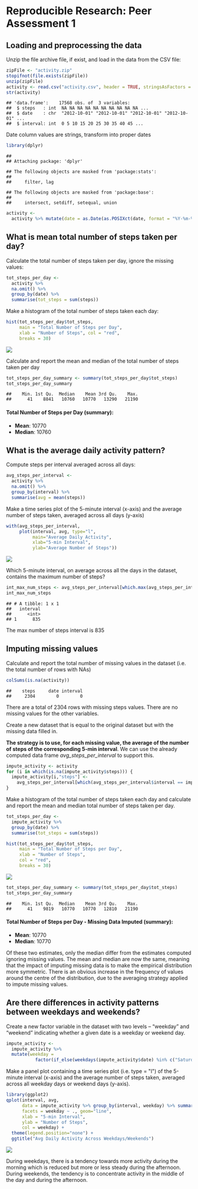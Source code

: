 # Reproducible Research: Peer Assessment 1



## Loading and preprocessing the data

Unzip the file archive file, if exist, and load in the data from the CSV file:


```r
zipFile <- "activity.zip"
stopifnot(file.exists(zipFile))
unzip(zipFile)
activity <- read.csv("activity.csv", header = TRUE, stringsAsFactors = FALSE)
str(activity)
```

```
## 'data.frame':	17568 obs. of  3 variables:
##  $ steps   : int  NA NA NA NA NA NA NA NA NA NA ...
##  $ date    : chr  "2012-10-01" "2012-10-01" "2012-10-01" "2012-10-01" ...
##  $ interval: int  0 5 10 15 20 25 30 35 40 45 ...
```

Date column values are strings, transform into proper dates


```r
library(dplyr)
```

```
## 
## Attaching package: 'dplyr'
```

```
## The following objects are masked from 'package:stats':
## 
##     filter, lag
```

```
## The following objects are masked from 'package:base':
## 
##     intersect, setdiff, setequal, union
```

```r
activity <-
  activity %>% mutate(date = as.Date(as.POSIXct(date, format = "%Y-%m-%d")))
```

## What is mean total number of steps taken per day?

Calculate the total number of steps taken per day, ignore the missing values:


```r
tot_steps_per_day <-
  activity %>% 
  na.omit() %>% 
  group_by(date) %>% 
  summarise(tot_steps = sum(steps))
```

Make a histogram of the total number of steps taken each day:

```r
hist(tot_steps_per_day$tot_steps, 
     main = "Total Number of Steps per Day", 
     xlab = "Number of Steps", col = "red", 
     breaks = 30)
```

![](PA1_template_files/figure-html/unnamed-chunk-4-1.png)<!-- -->

Calculate and report the mean and median of the total number of steps taken per day


```r
tot_steps_per_day_summary <- summary(tot_steps_per_day$tot_steps)
tot_steps_per_day_summary
```

```
##    Min. 1st Qu.  Median    Mean 3rd Qu.    Max. 
##      41    8841   10760   10770   13290   21190
```

#### Total Number of Steps per Day (summary):
- **Mean**: 10770
- **Median**: 10760

## What is the average daily activity pattern?

Compute steps per interval averaged across all days:


```r
avg_steps_per_interval <- 
  activity %>% 
  na.omit() %>% 
  group_by(interval) %>% 
  summarise(avg = mean(steps))
```

Make a time series plot of the 5-minute interval (x-axis) and the average number of steps taken, averaged across all days (y-axis)


```r
with(avg_steps_per_interval,
     plot(interval, avg, type="l", 
          main="Average Daily Activity", 
          xlab="5-min Interval", 
          ylab="Average Number of Steps"))
```

![](PA1_template_files/figure-html/unnamed-chunk-7-1.png)<!-- -->

Which 5-minute interval, on average across all the days in the dataset, contains the maximum number of steps?


```r
int_max_num_steps <- avg_steps_per_interval[which.max(avg_steps_per_interval$avg),1]
int_max_num_steps
```

```
## # A tibble: 1 x 1
##   interval
##      <int>
## 1      835
```

The max number of steps interval is 835

## Imputing missing values

Calculate and report the total number of missing values in the dataset (i.e. the total number of rows with NAs)


```r
colSums(is.na(activity))
```

```
##    steps     date interval 
##     2304        0        0
```

There are a total of 2304 rows with missing steps values. There are no missing values for the other variables.

Create a new dataset that is equal to the original dataset but with the missing data filled in. 

**The strategy is to use, for each missing value, the average of the number of steps of the corresponding 5-min interval**. We can use the already computed data frame *avg_steps_per_interval* to support this.


```r
impute_activity <- activity
for (i in which(is.na(impute_activity$steps))) { 
  impute_activity[i,"steps"] <- 
    avg_steps_per_interval[which(avg_steps_per_interval$interval == impute_activity[i,"interval"]),"avg"] 
}
```

Make a histogram of the total number of steps taken each day and calculate and report the mean and median total number of steps taken per day.


```r
tot_steps_per_day <-
  impute_activity %>%
  group_by(date) %>% 
  summarise(tot_steps = sum(steps))

hist(tot_steps_per_day$tot_steps, 
     main = "Total Number of Steps per Day", 
     xlab = "Number of Steps", 
     col = "red", 
     breaks = 30)
```

![](PA1_template_files/figure-html/unnamed-chunk-11-1.png)<!-- -->

```r
tot_steps_per_day_summary <- summary(tot_steps_per_day$tot_steps)
tot_steps_per_day_summary
```

```
##    Min. 1st Qu.  Median    Mean 3rd Qu.    Max. 
##      41    9819   10770   10770   12810   21190
```

#### Total Number of Steps per Day - Missing Data Imputed (summary):
- **Mean**: 10770
- **Median**: 10770

Of these two estimates, only the median differ from the estimates computed ignoring missing values. The mean and median are now the same, meaning that the impact of imputing missing data is to make the empirical distribution more symmetric.
There is an obvious increase in the frequency of values around the centre of the distribution, due to the averaging strategy applied to impute missing values.

## Are there differences in activity patterns between weekdays and weekends?

Create a new factor variable in the dataset with two levels – “weekday” and “weekend” indicating whether a given date is a weekday or weekend day.


```r
impute_activity <-
  impute_activity %>%
  mutate(weekday = 
           factor(if_else(weekdays(impute_activity$date) %in% c("Saturday","Sunday"), "weekend", "weekday")))
```

Make a panel plot containing a time series plot (i.e. type = "l") of the 5-minute interval (x-axis) and the average number of steps taken, averaged across all weekday days or weekend days (y-axis).


```r
library(ggplot2)
qplot(interval, avg, 
      data = impute_activity %>% group_by(interval, weekday) %>% summarise(avg = mean(steps)), 
      facets = weekday ~ ., geom="line", 
      xlab = "5-min Interval", 
      ylab = "Number of Steps", 
      col = weekday) + 
  theme(legend.position="none") + 
  ggtitle("Avg Daily Activity Across Weekdays/Weekends")
```

![](PA1_template_files/figure-html/unnamed-chunk-13-1.png)<!-- -->

During weekdays, there is a tendency towards more activity during the morning which is reduced but more or less steady during the afternoon. During weekends, the tendency is to concentrate activity in the middle of the day and during the afternoon.
